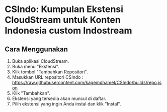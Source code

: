 # CSIndo: Kumpulan Ekstensi CloudStream untuk Konten Indonesia custom Indostream

## Cara Menggunakan

1.  Buka aplikasi CloudStream.
2.  Buka menu "Ekstensi".
3.  Klik tombol "Tambahkan Repositori".
4.  Masukkan URL repositori CSIndo : https://raw.githubusercontent.com/kagemdhamel/CSIndo/builds/repo.json
5.  Klik "Tambahkan".
6.  Ekstensi yang tersedia akan muncul di daftar.
7.  Pilih ekstensi yang ingin Anda instal dan klik "Instal".
